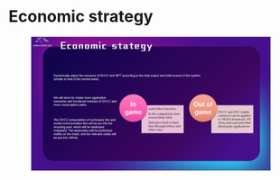 # Economic strategy

<figure><img src="../.gitbook/assets/page27 (3).png" alt=""><figcaption></figcaption></figure>
